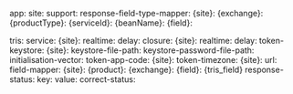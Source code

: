 app:
  site:
    support:
  response-field-type-mapper:
    {site}:
      {exchange}:
        {productType}:
          {serviceId}:
            {beanName}:
              {field}:

tris:
  service:
    {site}:
      realtime:
      delay:
  closure:
    {site}:
      realtime:
      delay:
  token-keystore:
    {site}:
      keystore-file-path:
      keystore-password-file-path:
      initialisation-vector:
  token-app-code:
    {site}:
  token-timezone:
    {site}:
  url:
  field-mapper:
    {site}:
      {product}:
        {exchange}:
          {field}: {tris_field}
  response-status:
    key:
    value:
    correct-status:


  